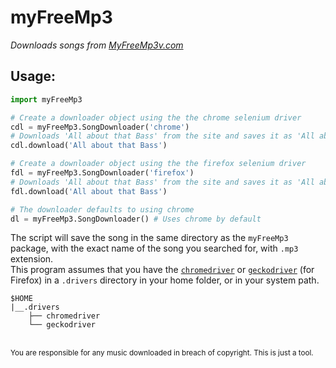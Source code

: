 # myFreeMp3
_Downloads songs from [MyFreeMp3v.com](https://myfreemp3v.com)_  
## Usage:  
```python
import myFreeMp3

# Create a downloader object using the the chrome selenium driver
cdl = myFreeMp3.SongDownloader('chrome')
# Downloads 'All about that Bass' from the site and saves it as 'All about that Bass.mp3' 
cdl.download('All about that Bass')

# Create a downloader object using the the firefox selenium driver
fdl = myFreeMp3.SongDownloader('firefox')
# Downloads 'All about that Bass' from the site and saves it as 'All about that Bass.mp3' 
fdl.download('All about that Bass')

# The downloader defaults to using chrome
dl = myFreeMp3.SongDownloader() # Uses chrome by default
```
The script will save the song in the same directory as the `myFreeMp3` package, with the exact name of the song you searched for, with `.mp3` extension.   
This program assumes that you have the [`chromedriver`](https://chromedriver.chromium.org/) or [`geckodriver`](https://github.com/mozilla/geckodriver/releases) (for Firefox) in a `.drivers` directory in your home folder, or in your system path.
```
$HOME
|__.drivers
    ├── chromedriver
    └── geckodriver
```
<br>
<sub>You are responsible for any music downloaded in breach of copyright. This is just a tool.</sub>

